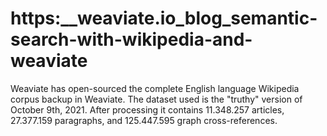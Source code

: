 # https:\_\_weaviate.io_blog_semantic-search-with-wikipedia-and-weaviate

Weaviate has open-sourced the complete English language Wikipedia corpus backup in Weaviate. The dataset used is the "truthy" version of October 9th, 2021. After processing it contains 11.348.257 articles, 27.377.159 paragraphs, and 125.447.595 graph cross-references.
